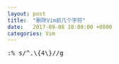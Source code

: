 ```yaml
---
layout: post
title:  "删除Vim前几个字符"
date:   2017-09-08 18:00:00 +0800
categories: Vim
---
```


<pre>
:% s/^.\{4\}//g
</pre>
